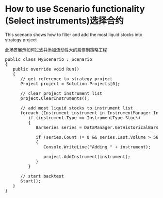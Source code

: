 # How to use Scenario functionality (Select instruments)选择合约

This scenario shows how to filter and add the most liquid stocks into strategy project

此场景展示如何过滤并添加流动性大的股票到策略工程
<pre>
public class MyScenario : Scenario 
{
   public override void Run()
   {
      // get reference to strategy project
      Project project = Solution.Projects[0];
      
      // clear project instrument list
      project.ClearInstruments();
      
      // add most liquid stocks to instrument list
      foreach (Instrument instrument in InstrumentManager.Instruments)
         if (instrument.Type == InstrumentType.Stock)
         {
            BarSeries series = DataManager.GetHistoricalBars(instrument, BarType.Time, 86400);
          
            if (series.Count != 0 && series.Last.Volume > 50000000)
            {
               Console.WriteLine("Adding " + instrument);
            
               project.AddInstrument(instrument);
            }
         }
       
      // start backtest
      Start();
   }
}
</pre>